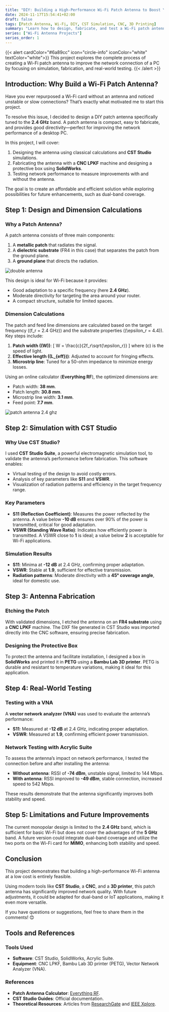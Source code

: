 ```yaml
---
title: "DIY: Building a High-Performance Wi-Fi Patch Antenna to Boost Your Connection"
date: 2024-11-17T15:54:41+02:00
draft: false
tags: [Patch Antenna, Wi-Fi, DIY, CST Simulation, CNC, 3D Printing]
summary: "Learn how to design, fabricate, and test a Wi-Fi patch antenna to significantly improve the signal quality of a card without an antenna."
series: ["Wi-Fi Antenna Projects"]
series_order: 1
---
```


{{< alert cardColor="#6a89cc" icon="circle-info" iconColor="white" textColor="white">}}
This project explores the complete process of creating a Wi-Fi patch antenna to improve the network connection of a PC by focusing on simulation, fabrication, and real-world testing.
{{< /alert >}}

## Introduction: Why Build a Wi-Fi Patch Antenna?

Have you ever repurposed a Wi-Fi card without an antenna and noticed unstable or slow connections? That’s exactly what motivated me to start this project.

To resolve this issue, I decided to design a DIY patch antenna specifically tuned to the **2.4 GHz** band. A patch antenna is compact, easy to fabricate, and provides good directivity—perfect for improving the network performance of a desktop PC.

In this project, I will cover:
1. Designing the antenna using classical calculations and **CST Studio** simulations.
2. Fabricating the antenna with a **CNC LPKF** machine and designing a protective box using **SolidWorks**.
3. Testing network performance to measure improvements with and without the antenna.

The goal is to create an affordable and efficient solution while exploring possibilities for future enhancements, such as dual-band coverage.

## Step 1: Design and Dimension Calculations

### Why a Patch Antenna?
A patch antenna consists of three main components:
1. A **metallic patch** that radiates the signal.
2. A **dielectric substrate** (FR4 in this case) that separates the patch from the ground plane.
3. A **ground plane** that directs the radiation.

![double antenna](https://github.com/user-attachments/assets/4f27e270-db87-4794-860c-d75a7bf3b09e "comparison of a Wikipedia patch antenna image (left) and a custom-built patch antenna designed and fabricated by me (right)")

This design is ideal for Wi-Fi because it provides:
- Good adaptation to a specific frequency (here **2.4 GHz**).
- Moderate directivity for targeting the area around your router.
- A compact structure, suitable for limited spaces.

### Dimension Calculations
The patch and feed line dimensions are calculated based on the target frequency (\(f_r = 2.4 GHz\)) and the substrate properties (\(\epsilon_r = 4.4\)). Key steps include:
1. **Patch width (\(W\))**:
   \[
   W = \frac{c}{2f_r\sqrt{\epsilon_r}}
   \]
   where \(c\) is the speed of light.
2. **Effective length (\(L_{eff}\))**: Adjusted to account for fringing effects.
3. **Microstrip line**: Tuned for a 50-ohm impedance to minimize energy losses.

Using an online calculator (**Everything RF**), the optimized dimensions are:
- Patch width: **38 mm**.
- Patch length: **30.8 mm**.
- Microstrip line width: **3.1 mm**.
- Feed point: **7.7 mm**.

![patch antenna 2.4 ghz](https://github.com/user-attachments/assets/3ad1b21b-a733-4528-9923-a2f6367d259b "calculated patch dimensions used for the design")

## Step 2: Simulation with CST Studio

### Why Use CST Studio?
I used **CST Studio Suite**, a powerful electromagnetic simulation tool, to validate the antenna’s performance before fabrication. This software enables:
- Virtual testing of the design to avoid costly errors.
- Analysis of key parameters like **S11** and **VSWR**.
- Visualization of radiation patterns and efficiency in the target frequency range.

### Key Parameters
- **S11 (Reflection Coefficient)**: Measures the power reflected by the antenna. A value below **-10 dB** ensures over 90% of the power is transmitted, critical for good adaptation.
- **VSWR (Standing Wave Ratio)**: Indicates how efficiently power is transmitted. A VSWR close to **1** is ideal; a value below **2** is acceptable for Wi-Fi applications.

### Simulation Results
- **S11**: Minima at **-12 dB** at 2.4 GHz, confirming proper adaptation.
- **VSWR**: Stable at **1.9**, sufficient for effective transmission.
- **Radiation patterns**: Moderate directivity with a **45° coverage angle**, ideal for domestic use.

## Step 3: Antenna Fabrication

### Etching the Patch
With validated dimensions, I etched the antenna on an **FR4 substrate** using a **CNC LPKF** machine. The DXF file generated in CST Studio was imported directly into the CNC software, ensuring precise fabrication.

### Designing the Protective Box
To protect the antenna and facilitate installation, I designed a box in **SolidWorks** and printed it in **PETG** using a **Bambu Lab 3D printer**. PETG is durable and resistant to temperature variations, making it ideal for this application.

## Step 4: Real-World Testing

### Testing with a VNA
A **vector network analyzer (VNA)** was used to evaluate the antenna’s performance:
- **S11**: Measured at **-12 dB** at 2.4 GHz, indicating proper adaptation.
- **VSWR**: Measured at **1.9**, confirming efficient power transmission.

### Network Testing with Acrylic Suite
To assess the antenna’s impact on network performance, I tested the connection before and after installing the antenna:
- **Without antenna**: RSSI of **-74 dBm**, unstable signal, limited to 144 Mbps.
- **With antenna**: RSSI improved to **-49 dBm**, stable connection, increased speed to 542 Mbps.

These results demonstrate that the antenna significantly improves both stability and speed.

## Step 5: Limitations and Future Improvements

The current monopolar design is limited to the **2.4 GHz** band, which is sufficient for basic Wi-Fi but does not cover the advantages of the **5 GHz** band. A future version could integrate dual-band coverage and utilize the two ports on the Wi-Fi card for **MIMO**, enhancing both stability and speed.

## Conclusion

This project demonstrates that building a high-performance Wi-Fi antenna at a low cost is entirely feasible.

Using modern tools like **CST Studio**, a **CNC**, and a **3D printer**, this patch antenna has significantly improved network quality. With future adjustments, it could be adapted for dual-band or IoT applications, making it even more versatile.

If you have questions or suggestions, feel free to share them in the comments! 😊

## Tools and References

### Tools Used
- **Software**: CST Studio, SolidWorks, Acrylic Suite.
- **Equipment**: CNC LPKF, Bambu Lab 3D printer (PETG), Vector Network Analyzer (VNA).

### References
- **Patch Antenna Calculator**: [Everything RF](https://www.everythingrf.com/tools/microstrip-patch-antenna-calculator).
- **CST Studio Guides**: Official documentation.
- **Theoretical Resources**: Articles from [ResearchGate](https://www.researchgate.net) and [IEEE Xplore](https://ieeexplore.ieee.org).
